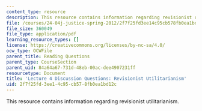 ```yaml
---
content_type: resource
description: This resource contains information regarding revisionist utilitarianism.
file: /courses/24-04j-justice-spring-2012/2f7f25fd3ee14c95cb578fb0ea1bd12c_MIT24_04JS12_disc04.pdf
file_size: 360049
file_type: application/pdf
learning_resource_types: []
license: https://creativecommons.org/licenses/by-nc-sa/4.0/
ocw_type: OCWFile
parent_title: Reading Questions
parent_type: CourseSection
parent_uid: 84a64a67-731d-48eb-00ac-dee4907231ff
resourcetype: Document
title: 'Lecture 4 Discussion Questions: Revisionist Utilitarianism'
uid: 2f7f25fd-3ee1-4c95-cb57-8fb0ea1bd12c
---
```

This resource contains information regarding revisionist utilitarianism.